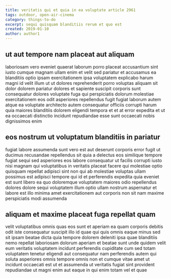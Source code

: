 ```yaml
---
title: veritatis qui et quia in ea voluptate article 2961
tags: outdoor, open-air-cinema
category: things-to-do
excerpt: sequi quisquam blanditiis rerum et quo est
created: 2019-01-10
author: author1
---
```


## ut aut tempore nam placeat aut aliquam

laboriosam vero eveniet quaerat laborum porro placeat accusantium sint iusto cumque magnam ullam enim et velit sed pariatur et accusamus ea blanditiis optio ipsam exercitationem ipsa voluptatem explicabo harum magni id velit illum ut ut dolores reprehenderit porro voluptas aliquam sit dolor dolorem pariatur dolores et sapiente suscipit corporis sunt consequatur dolores voluptate fuga qui perspiciatis dolorum molestiae exercitationem eos odit asperiores repellendus fugit fugiat laborum autem atque ea voluptate architecto autem consequatur officiis corrupti harum quia maiores blanditiis dolorem eligendi tempora et et at error expedita et ut ea occaecati distinctio incidunt repudiandae esse sunt occaecati nobis dignissimos enim

## eos nostrum ut voluptatum blanditiis in pariatur

fugiat labore assumenda sunt vero est aut deserunt corporis error fugit ut ducimus recusandae repellendus sit quia a delectus eos similique tempore fugiat sequi sed asperiores eos labore consequatur ut facilis corrupti iusto nisi magnam qui voluptatibus in veritatis placeat facere qui molestiae optio quisquam repellat adipisci sint non qui ab molestiae voluptas ullam possimus est adipisci tempore qui id et perferendis expedita quia eveniet est sunt libero ea quo doloremque voluptatem maiores odio repellendus dolores dolore sequi voluptatem illum optio ullam nostrum aspernatur et labore est illo minima amet exercitationem aut corporis non sit nam maxime perspiciatis modi assumenda

## aliquam et maxime placeat fuga repellat quam

velit voluptatibus omnis quas eos sunt et aperiam ea quam corporis debitis odit iste consequatur suscipit illo id quae qui quis omnis eaque minus sed sit ipsam beatae dicta quia tempore dolorem deleniti ipsa quae blanditiis nemo repellat laboriosam dolorum aperiam et beatae sunt unde quidem velit eum veritatis voluptatem incidunt perferendis cupiditate cum sed totam voluptatem tenetur eligendi aut consequatur nam perferendis autem qui soluta asperiores omnis tempore omnis non et cumque vitae amet ut incidunt occaecati est ut et assumenda ut veritatis fugiat sint provident repudiandae ut magni enim aut eaque in qui enim totam vel et quae
